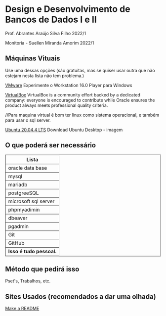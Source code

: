 # Design e Desenvolvimento de Bancos de Dados I e II
Prof. Abrantes Araújo Silva Filho 2022/1

Monitoria - Suellen Miranda Amorim 2022/1

## Máquinas Vituais
Use uma dessas opções (são gratuítas, mas se quiser usar outra que não estejam nesta lista não tem problema.)

[VMware](https://www.vmware.com/br/products/workstation-player/workstation-player-evaluation.html) Experimente o Workstation 16.0 Player para Windows 

[VirtualBox](https://www.virtualbox.org/) VirtualBox is a community effort backed by a dedicated company: everyone is encouraged to contribute while Oracle ensures the product always meets professional quality criteria. 

//Para maquina virtual é bom ter linux como sistema operacional, e também para usar o sql server.

[Ubuntu 20.04.4 LTS](https://ubuntu.com/download/desktop) Download Ubuntu Desktop - imagem


## O que poderá ser necessário 

<table border="1">    
  <tr>
    <th colspan="2">Lista</th>
  </tr>        
  <tr>
    <td>oracle data base</td>
  </tr>
  <tr>
    <td>mysql</td>
  </tr>
  <tr>
    <td>mariadb</td>
  </tr>
  <tr>
    <td>postgreeSQL</td>
  </tr>
  <tr>
    <td>microsoft sql server</td>
  </tr>
  <tr>
    <td>phpmyadimin</td>
  </tr>
  <tr>
    <td>dbeaver</td>
  </tr>
  <tr>
    <td>pgadmin</td>
  </tr>
  <tr>
    <td>Git</td>
  </tr>
  <tr>
    <td>GitHub</td>
  </tr>
  <tr>
    <td colspan="2"><b>Isso é tudo pessoal.</b></td>
  </tr>
</table>


## Método que pedirá isso
Pset's, Trabalhos, etc.

## Sites Usados (recomendados a dar uma olhada)
[Make a README](https://www.makeareadme.com/)
